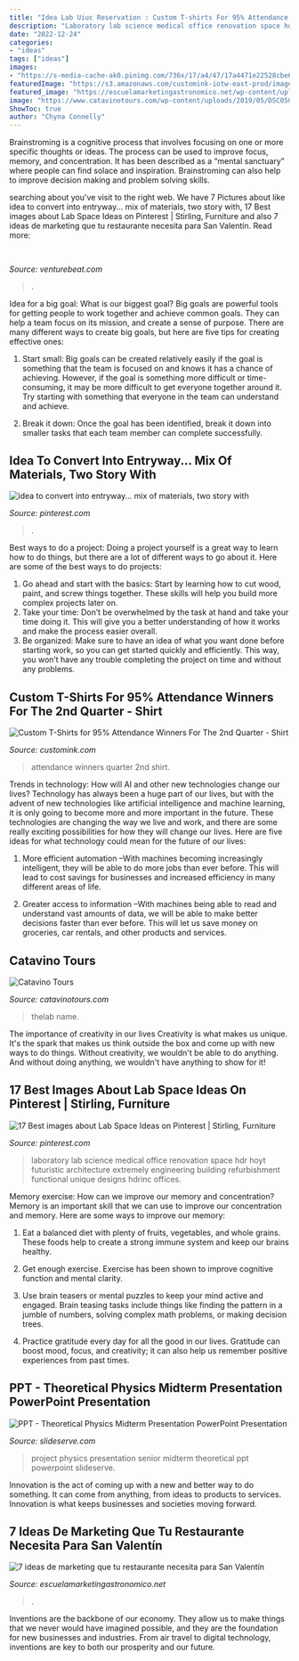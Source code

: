 ```yaml
---
title: "Idea Lab Uiuc Reservation : Custom T-shirts For 95% Attendance Winners For The 2nd Quarter"
description: "Laboratory lab science medical office renovation space hdr hoyt futuristic architecture extremely engineering building refurbishment functional unique designs hdrinc offices"
date: "2022-12-24"
categories:
- "ideas"
tags: ["ideas"]
images:
- "https://s-media-cache-ak0.pinimg.com/736x/17/a4/47/17a4471e22528cbe68b8f2d8357c92ff.jpg"
featuredImage: "https://s3.amazonaws.com/customink-iotw-east-prod/images/75307/large/IMG_8462.JPG?1489326013"
featured_image: "https://escuelamarketingastronomico.net/wp-content/uploads/2018/02/image-1-300x457.png"
image: "https://www.catavinotours.com/wp-content/uploads/2019/05/DSC05065HDR-1024x683.jpg"
ShowToc: true
author: "Chyna Connelly"
---
```



Brainstroming is a cognitive process that involves focusing on one or more specific thoughts or ideas. The process can be used to improve focus, memory, and concentration. It has been described as a “mental sanctuary” where people can find solace and inspiration. Brainstroming can also help to improve decision making and problem solving skills.

	

		
searching about  you've visit to the right web. We have 7 Pictures about  like idea to convert into entryway... mix of materials, two story with, 17 Best images about Lab Space Ideas on Pinterest | Stirling, Furniture and also 7 ideas de marketing que tu restaurante necesita para San Valentín. Read more:
		
    
## 

<img loading=lazy src="https://venturebeat.com/wp-content/uploads/2018/07/1500-js1024_bellagio4-wlogo.jpg?w=800" onerror="this.onerror=null;this.src='https://tse2.mm.bing.net/th?id=OIP.EYe9BK3Ps3xvjwsdw3zcBwHaEx&amp;pid=15.1';" alt="">

_Source: venturebeat.com_

>. 

	

Idea for a big goal: What is our biggest goal?
Big goals are powerful tools for getting people to work together and achieve common goals. They can help a team focus on its mission, and create a sense of purpose. 
There are many different ways to create big goals, but here are five tips for creating effective ones: 

1. Start small: Big goals can be created relatively easily if the goal is something that the team is focused on and knows it has a chance of achieving. However, if the goal is something more difficult or time-consuming, it may be more difficult to get everyone together around it. Try starting with something that everyone in the team can understand and achieve. 

2. Break it down: Once the goal has been identified, break it down into smaller tasks that each team member can complete successfully.

    
## Idea To Convert Into Entryway... Mix Of Materials, Two Story With

<img loading=lazy src="https://i.pinimg.com/474x/a4/4a/57/a44a5702bf7a9a4c7c87df4e95093c80--exterior-architecture.jpg" onerror="this.onerror=null;this.src='https://tse4.mm.bing.net/th?id=OIP.hYL-uLH3iiJRZxyNB9VSEQAAAA&amp;pid=15.1';" alt="idea to convert into entryway... mix of materials, two story with">

_Source: pinterest.com_

>. 

	

Best ways to do a project:
Doing a project yourself is a great way to learn how to do things, but there are a lot of different ways to go about it. Here are some of the best ways to do projects: 
1. Go ahead and start with the basics: Start by learning how to cut wood, paint, and screw things together. These skills will help you build more complex projects later on. 
2. Take your time: Don’t be overwhelmed by the task at hand and take your time doing it. This will give you a better understanding of how it works and make the process easier overall. 
3. Be organized: Make sure to have an idea of what you want done before starting work, so you can get started quickly and efficiently. This way, you won’t have any trouble completing the project on time and without any problems.

    
## Custom T-Shirts For 95% Attendance Winners For The 2nd Quarter - Shirt

<img loading=lazy src="https://s3.amazonaws.com/customink-iotw-east-prod/images/75307/large/IMG_8462.JPG?1489326013" onerror="this.onerror=null;this.src='https://tse1.mm.bing.net/th?id=OIP.o5NJYpixZqfkqjB70QpVJgHaFj&amp;pid=15.1';" alt="Custom T-Shirts for 95% Attendance Winners For The 2nd Quarter - Shirt">

_Source: customink.com_

>attendance winners quarter 2nd shirt. 

	

Trends in technology: How will AI and other new technologies change our lives?
Technology has always been a huge part of our lives, but with the advent of new technologies like artificial intelligence and machine learning, it is only going to become more and more important in the future. These technologies are changing the way we live and work, and there are some really exciting possibilities for how they will change our lives. Here are five ideas for what technology could mean for the future of our lives:
1. More efficient automation –With machines becoming increasingly intelligent, they will be able to do more jobs than ever before. This will lead to cost savings for businesses and increased efficiency in many different areas of life.

2. Greater access to information –With machines being able to read and understand vast amounts of data, we will be able to make better decisions faster than ever before. This will let us save money on groceries, car rentals, and other products and services.

    
## Catavino Tours

<img loading=lazy src="https://www.catavinotours.com/wp-content/uploads/2019/05/DSC05065HDR-1024x683.jpg" onerror="this.onerror=null;this.src='https://tse2.mm.bing.net/th?id=OIP.BPtUf7x09kvFVIfG_yLAQAHaE8&amp;pid=15.1';" alt="Catavino Tours">

_Source: catavinotours.com_

>thelab name. 

	

The importance of creativity in our lives
Creativity is what makes us unique. It's the spark that makes us think outside the box and come up with new ways to do things. Without creativity, we wouldn't be able to do anything. And without doing anything, we wouldn't have anything to show for it!

    
## 17 Best Images About Lab Space Ideas On Pinterest | Stirling, Furniture

<img loading=lazy src="https://s-media-cache-ak0.pinimg.com/736x/17/a4/47/17a4471e22528cbe68b8f2d8357c92ff.jpg" onerror="this.onerror=null;this.src='https://tse2.mm.bing.net/th?id=OIP.CJsim64-ubAK-UoUbPsn4QHaFL&amp;pid=15.1';" alt="17 Best images about Lab Space Ideas on Pinterest | Stirling, Furniture">

_Source: pinterest.com_

>laboratory lab science medical office renovation space hdr hoyt futuristic architecture extremely engineering building refurbishment functional unique designs hdrinc offices. 

	

Memory exercise: How can we improve our memory and concentration?
Memory is an important skill that we can use to improve our concentration and memory. Here are some ways to improve our memory:
1. Eat a balanced diet with plenty of fruits, vegetables, and whole grains. These foods help to create a strong immune system and keep our brains healthy.

2. Get enough exercise. Exercise has been shown to improve cognitive function and mental clarity.

3. Use brain teasers or mental puzzles to keep your mind active and engaged. Brain teasing tasks include things like finding the pattern in a jumble of numbers, solving complex math problems, or making decision trees.

4. Practice gratitude every day for all the good in our lives. Gratitude can boost mood, focus, and creativity; it can also help us remember positive experiences from past times.

    
## PPT - Theoretical Physics Midterm Presentation PowerPoint Presentation

<img loading=lazy src="https://image1.slideserve.com/2815151/senior-project-ideas-n.jpg" onerror="this.onerror=null;this.src='https://tse4.mm.bing.net/th?id=OIP.Zh2fzkGSCceDlNXiZ-l7SwHaEK&amp;pid=15.1';" alt="PPT - Theoretical Physics Midterm Presentation PowerPoint Presentation">

_Source: slideserve.com_

>project physics presentation senior midterm theoretical ppt powerpoint slideserve. 

	

Innovation is the act of coming up with a new and better way to do something. It can come from anything, from ideas to products to services. Innovation is what keeps businesses and societies moving forward.

    
## 7 Ideas De Marketing Que Tu Restaurante Necesita Para San Valentín

<img loading=lazy src="https://escuelamarketingastronomico.net/wp-content/uploads/2018/02/image-1-300x457.png" onerror="this.onerror=null;this.src='https://tse3.mm.bing.net/th?id=OIP.v3AeO24VKNBKjt6npX8rOwAAAA&amp;pid=15.1';" alt="7 ideas de marketing que tu restaurante necesita para San Valentín">

_Source: escuelamarketingastronomico.net_

>. 

	

Inventions are the backbone of our economy. They allow us to make things that we never would have imagined possible, and they are the foundation for new businesses and industries. From air travel to digital technology, inventions are key to both our prosperity and our future.

